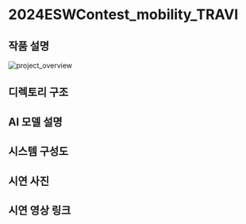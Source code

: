 # 2024ESWContest_mobility_TRAVI

## 작품 설명
![project_overview](https://github.com/user-attachments/assets/7b191eea-1220-42e4-9ae8-e456e6370367)



## 디렉토리 구조


## AI 모델 설명


## 시스템 구성도


## 시연 사진

## 시연 영상 링크
